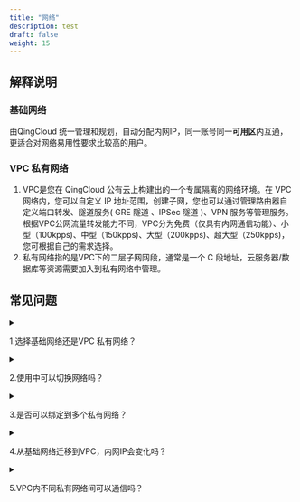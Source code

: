 ```yaml
---
title: "网络"
description: test
draft: false
weight: 15
---
```


## 解释说明

### 基础网络

由QingCloud 统一管理和规划，自动分配内网IP，同一账号同一**可用区**内互通，更适合对网络易用性要求比较高的用户。

### VPC 私有网络

1. VPC是您在 QingCloud 公有云上构建出的一个专属隔离的网络环境。在 VPC 网络内，您可以自定义 IP 地址范围，创建子网，您也可以通过管理路由器自定义端口转发、隧道服务( GRE 隧道 、IPSec 隧道 )、VPN 服务等管理服务。根据VPC公网流量转发能力不同，VPC分为免费（仅具有内网通信功能）、小型（100kpps)、中型（150kpps)、大型（200kpps)、超大型（250kpps)，您可根据自己的需求选择。
2. 私有网络指的是VPC下的二层子网网段，通常是一个 C 段地址，云服务器/数据库等资源需要加入到私有网络中管理。

## 常见问题

<details>
<summary><p>
  1.选择基础网络还是VPC 私有网络？
  </p></summary>
<p>
  建议您使用vpc私有网络， 保证用户之间 100% 隔离，更加安全，并且可以配置端口转发、隧道、VPN服务，管理功能更强大。基础网络使用简单，默认内网互通，需要配置安全组跟其他用户隔离以提高安全性。
  </p>
</details>

<details>
<summary><p>
  2.使用中可以切换网络吗？
  </p></summary>
<p>
  可以，使用中您可以使用云服务器的切换私有网络功能绑定到改可用区下任何可用私有网络内。
  </p>
</details>

<details>
<summary><p>
  3.是否可以绑定到多个私有网络？
  </p></summary>
<p>
  可以，使用中您可以使用云服务器的切换私有网络功能绑定到改可用区下任何可用私有网络内。
  </p>
</details>

<details>
<summary><p>
  4.从基础网络迁移到VPC，内网IP会变化吗？
  </p></summary>
<p>
  会。由于基础网络和VPC划分子网网段的方式不一样，云服务器迁移后，内网IP会发生变化。
  </p>
</details>


<details>
<summary><p>
  5.VPC内不同私有网络间可以通信吗？
  </p></summary>
<p>
  一个VPC内的私有网络可以进行通信，不同VPC的子网默认不能进行通信，但可以通过隧道和边界路由器使不同VPC的子网连接。
  </p>
</details>




